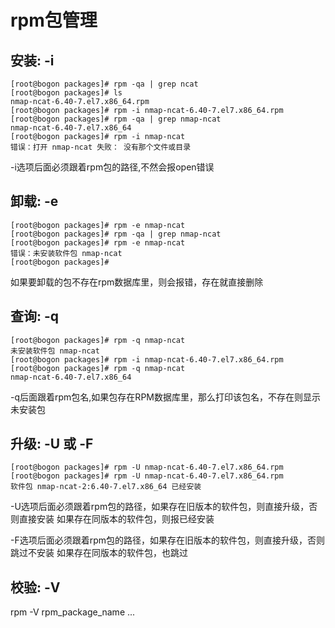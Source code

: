 # rpm包管理

## 安装: -i

    [root@bogon packages]# rpm -qa | grep ncat
    [root@bogon packages]# ls
    nmap-ncat-6.40-7.el7.x86_64.rpm
    [root@bogon packages]# rpm -i nmap-ncat-6.40-7.el7.x86_64.rpm 
    [root@bogon packages]# rpm -qa | grep nmap-ncat
    nmap-ncat-6.40-7.el7.x86_64
    [root@bogon packages]# rpm -i nmap-ncat
    错误：打开 nmap-ncat 失败： 没有那个文件或目录

-i选项后面必须跟着rpm包的路径,不然会报open错误

## 卸载: -e

    [root@bogon packages]# rpm -e nmap-ncat
    [root@bogon packages]# rpm -qa | grep nmap-ncat
    [root@bogon packages]# rpm -e nmap-ncat
    错误：未安装软件包 nmap-ncat 
    [root@bogon packages]#

如果要卸载的包不存在rpm数据库里，则会报错，存在就直接删除

## 查询: -q

    [root@bogon packages]# rpm -q nmap-ncat
    未安装软件包 nmap-ncat 
    [root@bogon packages]# rpm -i nmap-ncat-6.40-7.el7.x86_64.rpm 
    [root@bogon packages]# rpm -q nmap-ncat
    nmap-ncat-6.40-7.el7.x86_64

-q后面跟着rpm包名,如果包存在RPM数据库里，那么打印该包名，不存在则显示未安装包

## 升级:  -U 或 -F
    [root@bogon packages]# rpm -U nmap-ncat-6.40-7.el7.x86_64.rpm 
    [root@bogon packages]# rpm -U nmap-ncat-6.40-7.el7.x86_64.rpm 
	软件包 nmap-ncat-2:6.40-7.el7.x86_64 已经安装

-U选项后面必须跟着rpm包的路径，如果存在旧版本的软件包，则直接升级，否则直接安装
如果存在同版本的软件包，则报已经安装

-F选项后面必须跟着rpm包的路径，如果存在旧版本的软件包，则直接升级，否则跳过不安装
如果存在同版本的软件包，也跳过

## 校验: -V

 rpm -V rpm_package_name ...



